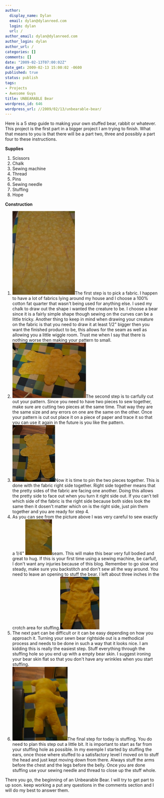 ```yaml
---
author:
  display_name: Dylan
  email: dylan@dylanreed.com
  login: dylan
  url: /
author_email: dylan@dylanreed.com
author_login: dylan
author_url: /
categories: []
comments: []
date: "2009-02-13T07:00:02Z"
date_gmt: 2009-02-13 15:00:02 -0600
published: true
status: publish
tags:
- Projects
- Awesome Guys
title: UNBEARABLE Bear
wordpress_id: 646
wordpress_url: //2009/02/13/unbearable-bear/
---
```


Here is a 5 step guide to making your own stuffed bear, rabbit or whatever. This project is the first part in a bigger project I am trying to finish. What that means to you is that there will be a part two, three and possibly a part four to these instructions.

**Supplies**

  1. Scissors
  2. Chalk
  3. Sewing machine
  4. Thread
  5. Pins
  6. Sewing needle
  7. Stuffing
  8. Hope
  


  
**Construction**

  1. [![step1][1]][2]The first step is to pick a fabric. I happen to have a lot of fabrics lying around my house and I choose a 100% cotton fat quarter that wasn't being used for anything else. I used my chalk to draw out the shape i wanted the creature to be.  I choose a bear since it is a fairly simple shape though sewing on the curves can be a little tricky. Another thing to keep in mind when drawing your creature on the fabric is that you need to draw it at least 1/2" bigger then you want the finished product to be, this allows for the seam as well as allowing you a little wiggle room. Trust me when I say that there is nothing worse then making your pattern to small.
  2. [![step2][3]][4]The second step is to carfully cut out your pattern. Since you need to have two pieces to sew together, make sure are cutting two pieces at the same time. That way they are the same size and any errors on one are the same on the other. Once your pattern is cut out place it on a piece of paper and trace it so that you can use it again in the future is you like the pattern. 
  3. [![step3][5]][6]Now it is time to pin the two pieces together. This is done with the fabric right side together. Right side together means that the pretty sides of the fabric are facing one another. Doing this allows the pretty side to face out when you turn it right side out. If you can't tell which side of the fabric is the right side because both sides look the same then it dosen't matter which on is the right side, just pin them together and you are ready for step 4.
  4. As you can see from the picture above I was very careful to sew exactly a 1/4" [![step3-2][7]][8]seam. This will make this bear very full bodied and great to hug. If this is your first time using a sewing machine, be carful!, I don't want any injuries because of this blog. Remember to go slow and steady, make sure you backstitch and don't sew all the way around. You need to leave an opening to stuff the bear. I left about three inches in the crotch area for stuffing.[![step4][9]][10]
  5. The next part can be difficult or it can be easy depending on how you approach it. Turning your sewn bear rightside out is a methodical process and needs to be done in such a way that it looks nice. I am kidding this is really the easiest step. Stuff everything through the stuffing hole so you end up with a empty bear skin. I suggest ironing your bear skin flat so that you don't have any wrinkles when you start stuffing.
  6. [![step5][11]][12]The final step for today is stuffing. You do need to plan this step out a little bit. It is important to start as far from your stuffing hole as possible. In my exemple I started by stuffing the ears, once those where stuffed to a satisfactory level I moved on to stuff the head and just kept moving down from there. Always stuff the arms before the chest and the legs before the belly. Once you are done stuffing use your sewing needle and thread to close up the stuff whole.
  


   [1]: /media/2009/02/step1-thumb.jpg
   [2]: /media/2009/02/step1.jpg
   [3]: /media/2009/02/step2-thumb.jpg
   [4]: /media/2009/02/step2.jpg
   [5]: /media/2009/02/step3-thumb.jpg
   [6]: /media/2009/02/step3.jpg
   [7]: /media/2009/02/step3-2-thumb.jpg
   [8]: /media/2009/02/step3-2.jpg
   [9]: /media/2009/02/step4-thumb.jpg
   [10]: /media/2009/02/step4.jpg
   [11]: /media/2009/02/step5-thumb.jpg
   [12]: /media/2009/02/step5.jpg

  
 

 

There you go, the beginning of an Unbearable Bear. I will try to get part to up soon. keep working a put any questions in the comments section and I will do my best to answer them.
